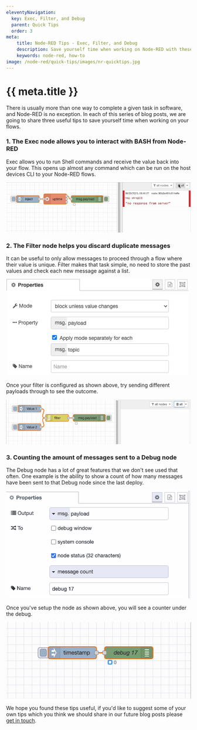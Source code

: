 ```yaml
---
eleventyNavigation:
  key: Exec, Filter, and Debug
  parent: Quick Tips
  order: 3 
meta:
    title: Node-RED Tips - Exec, Filter, and Debug
    description: Save yourself time when working on Node-RED with these three tips.
    keywords: node-red, how-to
image: /node-red/quick-tips/images/nr-quicktips.jpg
---
```

# {{ meta.title }}

There is usually more than one way to complete a given task in software, and Node-RED is no exception. In each of this series of blog posts, we are going to share three useful tips to save yourself time when working on your flows.

### 1. The Exec node allows you to interact with BASH from Node-RED

Exec allows you to run Shell commands and receive the value back into your flow. This opens up almost any command which can be run on the host devices CLI to your Node-RED flows.

![Example of using the Exec node](./images/exec-example.gif "Example of using the Exec node")

### 2. The Filter node helps you discard duplicate messages

It can be useful to only allow messages to proceed through a flow where their value is unique. Filter makes that task simple, no need to store the past values and check each new message against a list.

![Configure the Filter node to only allow unique payloads through](./images/filter-config.png "Configure the Filter node to only allow unique payloads through")

Once your filter is configured as shown above, try sending different payloads through to see the outcome.

![Demonstration showing the Filter node](./images/filter-example.gif "Demonstration showing the Filter node")

### 3. Counting the amount of messages sent to a Debug node

The Debug node has a lot of great features that we don't see used that often. One example is the ability to show a count of how many messages have been sent to that Debug node since the last deploy.

![Setting up the debug to count messages](./images/setup-counting-debug.png "Setting up the debug to count messages")

Once you've setup the node as shown above, you will see a counter under the debug.

![Each message sent to the debug node is counted](./images/counting-debug.gif "Each message sent to the debug node is counted")

We hope you found these tips useful, if you'd like to suggest some of your own tips which you think we should share in our future blog posts please [get in touch](mailto:contact@flowfuse.com).